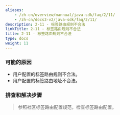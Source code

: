 ```yaml
---
aliases:
    - /zh-cn/overview/mannual/java-sdk/faq/2/11/
    - /zh-cn/docs3-v2/java-sdk/faq/2/11/
description: 2-11 - 标签路由规则不合法
linkTitle: 2-11 - 标签路由规则不合法
title: 2-11 - 标签路由规则不合法
type: docs
weight: 11
---
```







### 可能的原因

* 用户配置的标签路由规则不合法。
* 用户配置的标签路由地址不合法。

### 排查和解决步骤
> 参照社区标签路由配置规范，检查标签路由配置。